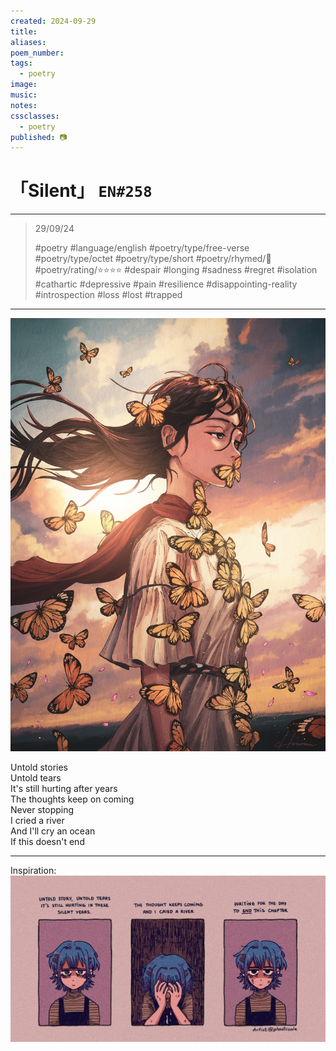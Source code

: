 ```yaml
---
created: 2024-09-29
title:
aliases:
poem_number:
tags:
  - poetry
image:
music:
notes:
cssclasses:
  - poetry
published: 📷
---
```

# 「Silent」 `EN#258`

---

> 29/09/24
> 
> #poetry 
> #language/english 
> #poetry/type/free-verse #poetry/type/octet #poetry/type/short 
> #poetry/rhymed/🔴 
> #poetry/rating/⭐⭐⭐⭐ 
> #despair #longing #sadness #regret #isolation #cathartic #depressive #pain #resilience #disappointing-reality #introspection #loss #lost #trapped 

---

![poem-silent](../!art/poem-silent.jpg)


Untold stories  
Untold tears  
It's still hurting after years  
The thoughts keep on coming  
Never stopping  
I cried a river  
And I'll cry an ocean  
If this doesn't end

---

Inspiration:
![poem-silent1](../!art/poem-silent1.jpg)
